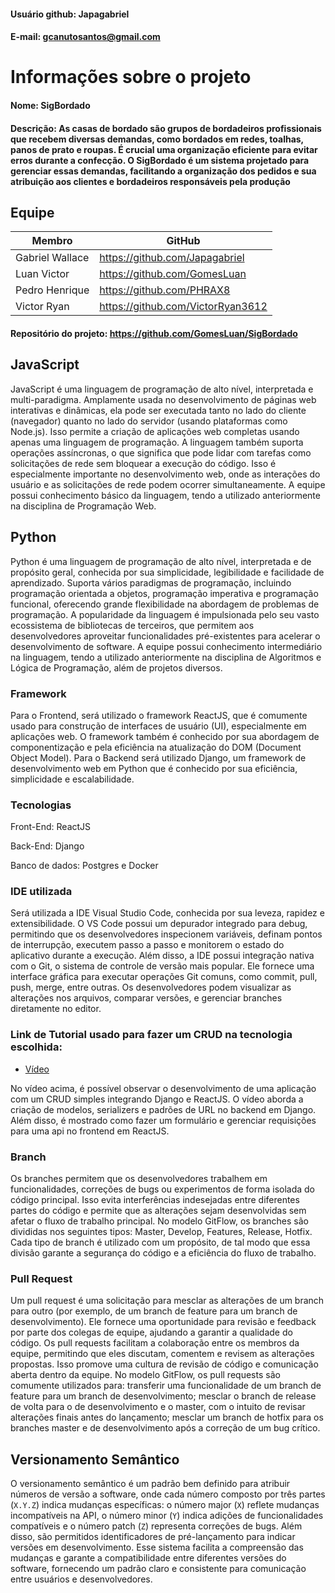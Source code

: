 #### Usuário github: Japagabriel
#### E-mail: gcanutosantos@gmail.com

# Informações sobre o projeto

#### Nome: SigBordado
#### Descrição: As casas de bordado são grupos de bordadeiros profissionais que recebem diversas demandas, como bordados em redes, toalhas, panos de prato e roupas. É crucial uma organização eficiente para evitar erros durante a confecção. O SigBordado é um sistema projetado para gerenciar essas demandas, facilitando a organização dos pedidos e sua atribuição aos clientes e bordadeiros responsáveis pela produção

## Equipe

Membro              | GitHub         |
------------------  | -------------  |
Gabriel Wallace     |  https://github.com/Japagabriel
Luan Victor         |  https://github.com/GomesLuan
Pedro Henrique      |  https://github.com/PHRAX8
Victor Ryan         |  https://github.com/VictorRyan3612


#### Repositório do projeto: https://github.com/GomesLuan/SigBordado

## JavaScript

JavaScript é uma linguagem de programação de alto nível, interpretada e multi-paradigma. Amplamente usada no desenvolvimento de páginas web interativas e dinâmicas, ela pode ser executada tanto no lado do cliente (navegador) quanto no lado do servidor (usando plataformas como Node.js). Isso permite a criação de aplicações web completas usando apenas uma linguagem de programação. A linguagem também suporta operações assíncronas, o que significa que pode lidar com tarefas como solicitações de rede sem bloquear a execução do código. Isso é especialmente importante no desenvolvimento web, onde as interações do usuário e as solicitações de rede podem ocorrer simultaneamente. A equipe possui conhecimento básico da linguagem, tendo a utilizado anteriormente na disciplina de Programação Web.

## Python

Python é uma linguagem de programação de alto nível, interpretada e de propósito geral, conhecida por sua simplicidade, legibilidade e facilidade de aprendizado. Suporta vários paradigmas de programação, incluindo programação orientada a objetos, programação imperativa e programação funcional, oferecendo grande flexibilidade na abordagem de problemas de programação. A popularidade da linguagem é impulsionada pelo seu vasto ecossistema de bibliotecas de terceiros, que permitem aos desenvolvedores aproveitar funcionalidades pré-existentes para acelerar o desenvolvimento de software. A equipe possui conhecimento intermediário na linguagem, tendo a utilizado anteriormente na disciplina de Algoritmos e Lógica de Programação, além de projetos diversos.


### Framework

Para o Frontend, será utilizado o framework ReactJS, que é comumente usado para construção de interfaces de usuário (UI), especialmente em aplicações web. O framework também é conhecido por sua abordagem de componentização e pela eficiência na atualização do DOM (Document Object Model). Para o Backend será utilizado Django, um framework de desenvolvimento web em Python que é conhecido por sua eficiência, simplicidade e escalabilidade.

### Tecnologias

Front-End: ReactJS

Back-End: Django

Banco de dados: Postgres e Docker


### IDE utilizada

Será utilizada a IDE Visual Studio Code, conhecida por sua leveza, rapidez e extensibilidade. O VS Code possui um depurador integrado para debug, permitindo que os desenvolvedores inspecionem variáveis, definam pontos de interrupção, executem passo a passo e monitorem o estado do aplicativo durante a execução. Além disso, a IDE possui integração nativa com o Git, o sistema de controle de versão mais popular. Ele fornece uma interface gráfica para executar operações Git comuns, como commit, pull, push, merge, entre outras. Os desenvolvedores podem visualizar as alterações nos arquivos, comparar versões, e gerenciar branches diretamente no editor.

### Link de Tutorial usado para fazer um CRUD na tecnologia escolhida:
* [Vídeo](https://www.youtube.com/watch?v=u_5d2WOz8Sc)

No vídeo acima, é possível observar o desenvolvimento de uma aplicação com um CRUD simples integrando Django e ReactJS. O vídeo aborda a criação de modelos, serializers e padrões de URL no backend em Django. Além disso, é mostrado como fazer um formulário e gerenciar requisições para uma api no frontend em ReactJS.

### Branch

Os branches permitem que os desenvolvedores trabalhem em funcionalidades, correções de bugs ou experimentos de forma isolada do código principal. Isso evita interferências indesejadas entre diferentes partes do código e permite que as alterações sejam desenvolvidas sem afetar o fluxo de trabalho principal. No modelo GitFlow, os branches são divididas nos seguintes tipos: Master, Develop, Features, Release, Hotfix. Cada tipo de branch é utilizado com um propósito, de tal modo que essa divisão garante a segurança do código e a eficiência do fluxo de trabalho.

### Pull Request

Um pull request é uma solicitação para mesclar as alterações de um branch para outro (por exemplo, de um branch de feature para um branch de desenvolvimento). Ele fornece uma oportunidade para revisão e feedback por parte dos colegas de equipe, ajudando a garantir a qualidade do código. Os pull requests facilitam a colaboração entre os membros da equipe, permitindo que eles discutam, comentem e revisem as alterações propostas. Isso promove uma cultura de revisão de código e comunicação aberta dentro da equipe. No modelo GitFlow, os pull requests são comumente utilizados para: transferir uma funcionalidade de um branch de feature para um branch de desenvolvimento; mesclar o branch de release de volta para o de desenvolvimento e o master, com o intuito de revisar alterações finais antes do lançamento; mesclar um branch de hotfix para os branches master e de desenvolvimento após a correção de um bug crítico.

## Versionamento Semântico

O versionamento semântico é um padrão bem definido para atribuir números de versão a software, onde cada número composto por três partes (`X.Y.Z`) indica mudanças específicas: o número major (`X`) reflete mudanças incompatíveis na API, o número minor (`Y`) indica adições de funcionalidades compatíveis e o número patch (`Z`) representa correções de bugs. Além disso, são permitidos identificadores de pré-lançamento para indicar versões em desenvolvimento. Esse sistema facilita a compreensão das mudanças e garante a compatibilidade entre diferentes versões do software, fornecendo um padrão claro e consistente para comunicação entre usuários e desenvolvedores.

